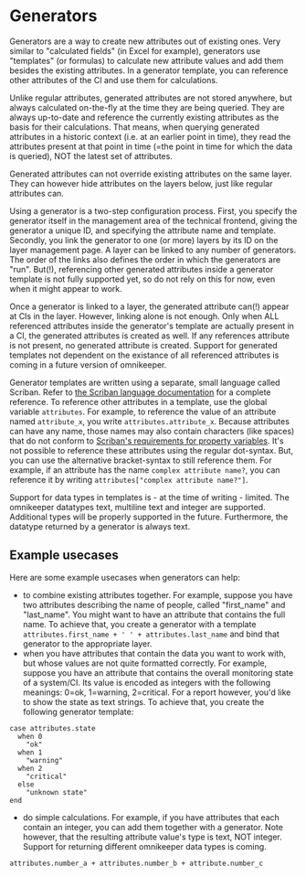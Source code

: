 # Generators

Generators are a way to create new attributes out of existing ones. Very similar to "calculated fields" (in Excel for example), generators use "templates" (or formulas) to calculate new attribute values and add them besides the existing attributes. In a generator template, you can reference other attributes of the CI and use them for calculations.

Unlike regular attributes, generated attributes are not stored anywhere, but always calculated on-the-fly at the time they are being queried. They are always up-to-date and reference the currently existing attributes as the basis for their calculations. That means, when querying generated attributes in a historic context (i.e. at an earlier point in time), they read the attributes present at that point in time (=the point in time for which the data is queried), NOT the latest set of attributes.

Generated attributes can not override existing attributes on the same layer. They can however hide attributes on the layers below, just like regular attributes can. 

Using a generator is a two-step configuration process. First, you specify the generator itself in the management area of the technical frontend, giving the generator a unique ID, and specifying the attribute name and template. Secondly, you link the generator to one (or more) layers by its ID on the layer management page. A layer can be linked to any number of generators. The order of the links also defines the order in which the generators are "run". But(!), referencing other generated attributes inside a generator template is not fully supported yet, so do not rely on this for now, even when it might appear to work.

Once a generator is linked to a layer, the generated attribute can(!) appear at CIs in the layer. However, linking alone is not enough. Only when ALL referenced attributes inside the generator's template are actually present in a CI, the generated attributes is created as well. If any references attribute is not present, no generated attribute is created. Support for generated templates not dependent on the existance of all referenced attributes is coming in a future version of omnikeeper.

Generator templates are written using a separate, small language called Scriban. Refer to [the Scriban language documentation](https://github.com/scriban/scriban/blob/master/doc/language.md) for a complete reference. To reference other attributes in a template, use the global variable `attributes`. For example, to reference the value of an attribute named `attribute_x`, you write `attributes.attribute_x`. Because attributes can have any name, those names may also contain characters (like spaces) that do not conform to [Scriban's requirements for property variables](https://github.com/scriban/scriban/blob/master/doc/language.md#4-variables). It's not possible to reference these attributes using the regular dot-syntax. But, you can use the alternative bracket-syntax to still reference them. For example, if an attribute has the name `complex attribute name?`, you can reference it by writing `attributes["complex attribute name?"]`.

Support for data types in templates is - at the time of writing - limited. The omnikeeper datatypes text, multiline text and integer are supported. Additional types will be properly supported in the future. Furthermore, the datatype returned by a generator is always text.

## Example usecases
Here are some example usecases when generators can help:
- to combine existing attributes together. For example, suppose you have two attributes describing the name of people, called "first_name" and "last_name". You might want to have an attribute that contains the full name. To achieve that, you create a generator with a template `attributes.first_name + ' ' + attributes.last_name` and bind that generator to the appropriate layer.
- when you have attributes that contain the data you want to work with, but whose values are not quite formatted correctly. For example, suppose you have an attribute that contains the overall monitoring state of a system/CI. Its value is encoded as integers with the following meanings: 0=ok, 1=warning, 2=critical. For a report however, you'd like to show the state as text strings. To achieve that, you create the following generator template:
```
case attributes.state
  when 0
    "ok"
  when 1
    "warning"
  when 2
    "critical"
  else
    "unknown state"
end
```
- do simple calculations. For example, if you have attributes that each contain an integer, you can add them together with a generator. Note however, that the resulting attribute value's type is text, NOT integer. Support for returning different omnikeeper data types is coming.
```
attributes.number_a + attributes.number_b + attribute.number_c
```
